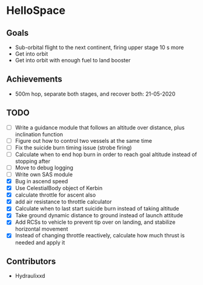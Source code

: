 # HelloSpace

## Goals
* Sub-orbital flight to the next continent, firing upper stage 10 s more
* Get into orbit
* Get into orbit with enough fuel to land booster

## Achievements
* 500m hop, separate both stages, and recover both: 21-05-2020

## TODO
- [ ] Write a guidance module that follows an altitude over distance, plus inclination function
- [ ] Figure out how to control two vessels at the same time
- [ ] Fix the suicide burn timing issue (strobe firing)
- [ ] Calculate when to end hop burn in order to reach goal altitude instead of stopping after
- [ ] Move to debug logging
- [ ] Write own SAS module
- [x] Bug in ascend speed
- [x] Use CelestialBody object of Kerbin
- [x] calculate throttle for ascent also
- [x] add air resistance to throttle calculator
- [x] Calculate when to last start suicide burn instead of taking altitude
- [x] Take ground dynamic distance to ground instead of launch attitude
- [x] Add RCSs to vehicle to prevent tip over on landing, and stabilize horizontal movement
- [x] Instead of changing throttle reactively, calculate how much thrust is needed and apply it

## Contributors
* Hydraulixxd
